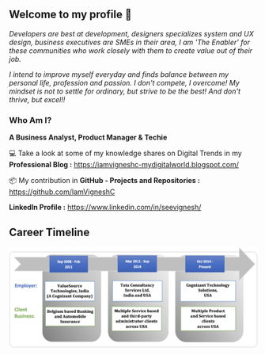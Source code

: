 ## Welcome to my profile 👋

_Developers are best at development, designers specializes system and UX design, business executives are SMEs in their area, I am 'The Enabler' for these communities who work closely with them to create value out of their job._ 

_I intend to improve myself everyday and finds balance between my personal life, profession and passion. I don't compete, I overcome! My mindset is not to settle for ordinary, but strive to be the best! And don't thrive, but excel!!_


### Who Am I? 

**A Business Analyst, Product Manager & Techie**


💻 Take a look at some of my knowledge shares on Digital Trends in my **Professional Blog :** https://iamvigneshc-mydigitalworld.blogspot.com/


📦 My contribution in **GitHub - Projects and Repositories :** https://github.com/IamVigneshC


**LinkedIn Profile :** https://www.linkedin.com/in/seevignesh/


## Career Timeline


![Image of Career](https://github.com/IamVigneshC/IamVigneshC.github.io/blob/main/about/Career.png)




